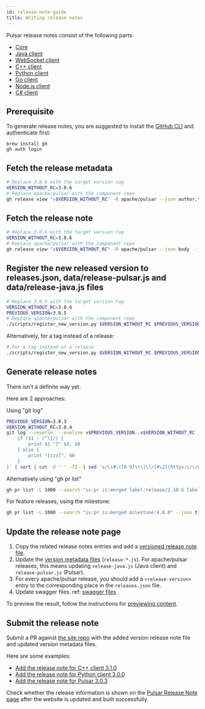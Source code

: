 ```yaml
---
id: release-note-guide
title: Writing release notes
---
```


Pulsar release notes consist of the following parts:

* [Core](pathname:///release-notes/)
* [Java client](pathname:///release-notes/client-java)
* [WebSocket client](pathname:///release-notes/client-ws)
* [C++ client](pathname:///release-notes/client-cpp)
* [Python client](pathname:///release-notes/client-python)
* [Go client](pathname:///release-notes/client-go)
* [Node.js client](pathname:///release-notes/client-node)
* [C# client](pathname:///release-notes/client-cs)

## Prerequisite

To generate release notes, you are suggested to install the [GitHub CLI](https://cli.github.com/) and authenticate first:

```shell
brew install gh
gh auth login
```

## Fetch the release metadata

```bash
# Replace 3.0.6 with the target version tag
VERSION_WITHOUT_RC=3.0.6
# Replace apache/pulsar with the component repo
gh release view "v$VERSION_WITHOUT_RC" -R apache/pulsar --json author,tagName,publishedAt
```

## Fetch the release note

```bash
# Replace 3.0.6 with the target version tag
VERSION_WITHOUT_RC=3.0.6
# Replace apache/pulsar with the component repo
gh release view "v$VERSION_WITHOUT_RC" -R apache/pulsar --json body --jq .body
```

## Register the new released version to releases.json, data/release-pulsar.js and data/release-java.js files

```bash
# Replace 3.0.6 with the target version tag
VERSION_WITHOUT_RC=3.0.6
PREVIOUS_VERSION=3.0.5
# Replace apache/pulsar with the component repo
./scripts/register_new_version.py $VERSION_WITHOUT_RC $PREVIOUS_VERSION $(gh release view "v$VERSION_WITHOUT_RC" -R apache/pulsar --json author,publishedAt | jq -r '[.author.login, .publishedAt] | join(" ")')
```

Alternatively, for a tag instead of a release:

```bash
# For a tag instead of a release
./scripts/register_new_version.py $VERSION_WITHOUT_RC $PREVIOUS_VERSION $(cd $PULSAR_PATH && git show -s --format="%ae %aI" "v$VERSION_RC" | tail -n 1 | sed 's/@.* / /')
```

## Generate release notes

There isn't a definite way yet. 

Here are 2 approaches:

Using "git log"

```bash
PREVIOUS_VERSION=3.0.3
VERSION_WITHOUT_RC=3.0.4
git log --reverse  --oneline v$PREVIOUS_VERSION..v$VERSION_WITHOUT_RC | colrm 1 12 | sed 's/\] \[/][/' | perl -p -e 's/^\s+//' | awk -F ']' '{
    if ($1 ~ /^\[/) {
        print $1 "]" $2, $0
    } else {
        print "[zzz]", $0
    }
}' | sort | cut -d ' ' -f2- | sed 's/\(#\([0-9]\+\)\)/[#\2](https:\/\/github.com\/apache\/pulsar\/pull\/\2)/g' | sed 's/^/- /'
```

Alternatively using "gh pr list"

```bash
gh pr list -L 1000 --search "is:pr is:merged label:release/2.10.6 label:cherry-picked/branch-2.10" --json title,number,url | jq -r '.[] | "- \(.title) ([#\(.number)](\(.url)))"' | sort | pbcopy
```

For feature releases, using the milestone:

```bash
gh pr list -L 1000 --search "is:pr is:merged milestone:4.0.0" --json title,number,url | jq -r '.[] | "- \(.title) ([#\(.number)](\(.url)))"' | sort | pbcopy
```

## Update the release note page

1. Copy the related release notes entries and add a [versioned release note file](https://github.com/apache/pulsar-site/tree/main/release-notes/versioned).
2. Update the [version metadata files](https://github.com/apache/pulsar-site/tree/main/data) (`release-*.js`). For apache/pulsar releases, this means updating `release-java.js` (Java client) and `release-pulsar.js` (Pulsar).
3. For every apache/pulsar release, you should add a `<release-version>` entry to the corresponding place in the `releases.json` file.
4. Update swagger files. ref: [swagger files](https://pulsar.apache.org/contribute/release-process/#swagger-files)

To preview the result, follow the instructions for [previewing content](document-preview.md#preview-changes).

## Submit the release note

Submit a PR against [the site repo](https://github.com/apache/pulsar-site) with the added version release note file and updated version metadata files.

Here are some examples:

* [Add the release note for C++ client 3.1.0](https://github.com/apache/pulsar-site/pull/326)
* [Add the release note for Python client 3.0.0](https://github.com/apache/pulsar-site/pull/343)
* [Add the release note for Pulsar 3.0.3](https://github.com/apache/pulsar-site/pull/834)

Check whether the release information is shown on the [Pulsar Release Note page](pathname:///release-notes/) after the website is updated and built successfully.
